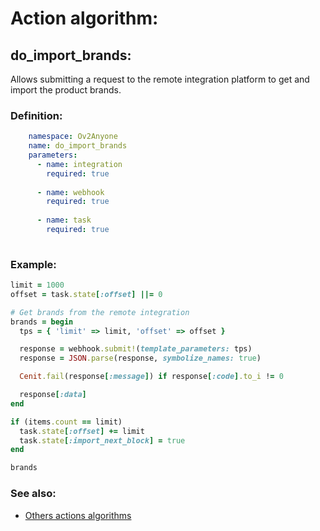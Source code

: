 # Action algorithm:

## do_import_brands:

Allows submitting a request to the remote integration platform to get and import the product brands.
    
### Definition:
```YAML
    namespace: Ov2Anyone
    name: do_import_brands
    parameters:
      - name: integration
        required: true
        
      - name: webhook
        required: true
        
      - name: task
        required: true
        
```

### Example:
```RUBY
limit = 1000
offset = task.state[:offset] ||= 0

# Get brands from the remote integration
brands = begin
  tps = { 'limit' => limit, 'offset' => offset }

  response = webhook.submit!(template_parameters: tps)
  response = JSON.parse(response, symbolize_names: true)

  Cenit.fail(response[:message]) if response[:code].to_i != 0

  response[:data]
end

if (items.count == limit)
  task.state[:offset] += limit
  task.state[:import_next_block] = true
end

brands
```

### See also:
* [Others actions algorithms](overview?id=do_import_brands)